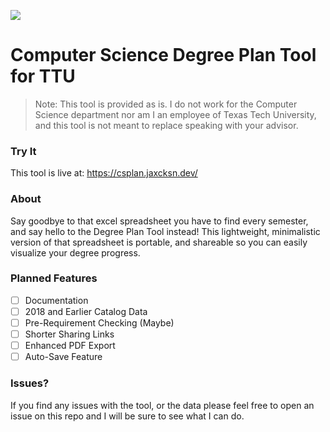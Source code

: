 
<img src="http://myweb.ttu.edu/jaccasey/assets/SharePreview.jpg"></img>
# Computer Science Degree Plan Tool for TTU
> Note: This tool is provided as is. I do not work for the Computer Science department nor am I an employee of Texas Tech University, and this tool is not meant to replace speaking with your advisor.

### Try It
This tool is live at: https://csplan.jaxcksn.dev/

### About
Say goodbye to that excel spreadsheet you have to find every semester, and say hello to the Degree Plan Tool instead! This lightweight, minimalistic version of that spreadsheet is portable, and shareable so you can easily visualize your degree progress.

### Planned Features
- [ ] Documentation
- [ ] 2018 and Earlier Catalog Data
- [ ] Pre-Requirement Checking (Maybe)
- [ ] Shorter Sharing Links
- [ ] Enhanced PDF Export
- [ ] Auto-Save Feature

### Issues?

If you find any issues with the tool, or the data please feel free to open an issue on this repo and I will be sure to see what I can do.
